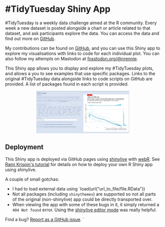 # #TidyTuesday Shiny App

#TidyTuesday is a weekly data challenge aimed at the R community. Every week a new dataset is posted alongside a chart or article related to that dataset, and ask participants explore the data. You can access the data and find out more on [GitHub](https://github.com/rfordatascience/tidytuesday/blob/master/README.md).

My contributions can be found on [GitHub](https://github.com/nrennie/tidytuesday), and you can use this Shiny app to explore my visualisations with links to code for each individual plot. You can also follow my attempts on Mastodon at [fosstodon.org/@nrennie](https://fosstodon.org/@nrennie).

This Shiny app allows you to display and explore my #TidyTuesday plots, and allows a you to see examples that use specific packages. Links to the original #TidyTuesday data alongside links to code scripts on GitHub are provided. A list of packages found in each script is provided. 

<p align="center">
<img src="https://raw.githubusercontent.com/nrennie/tidytuesday-shiny-app/main/tidytuesday-shiny-app.png" width = "60%" alt="Screenshot of shiny app showing scatter plot">
</p>

## Deployment

This Shiny app is deployed via GitHub pages using [shinylive](https://posit-dev.github.io/r-shinylive/) with [webR](https://docs.r-wasm.org/webr/latest/). See [Rami Krispin's tutorial](https://github.com/RamiKrispin/shinylive-r) for details on how to deploy your own R Shiny app using shinylive.

A couple of small gotchas:

* I had to load external data using `load(url("url_to_file/file.RData"))
* Not all packages (including `shinythemes`) are supported so not all parts of the original (non-shinylive) app could be directly transported over.
* When viewing the app with some of these bugs in it, it simply returned a `404 Not found` error. Using the [shinylive editor mode](https://shinylive.io/r/editor/) was really helpful.

Find a bug? [Report as a GitHub issue](https://github.com/nrennie/tidytuesday-shiny-app/issues).
`